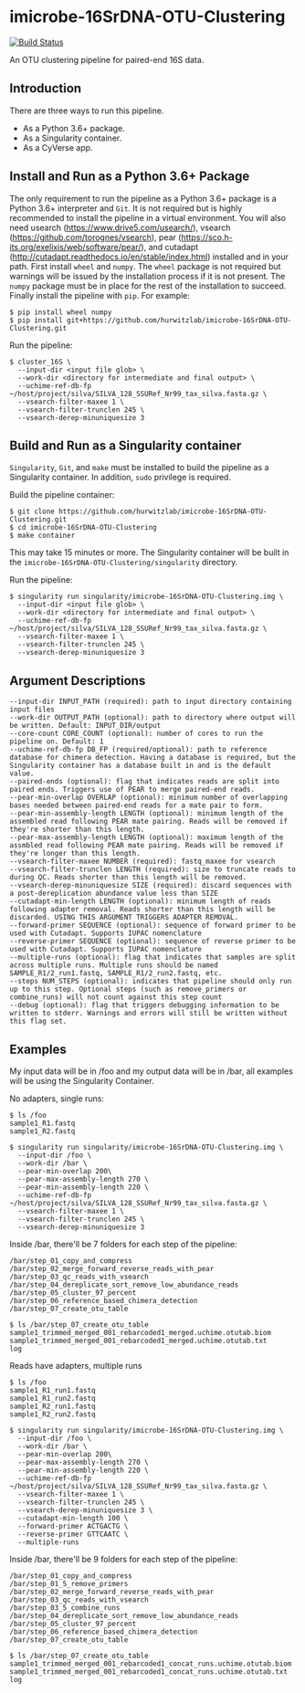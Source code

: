 # imicrobe-16SrDNA-OTU-Clustering

[![Build Status](https://travis-ci.org/hurwitzlab/imicrobe-16SrDNA-OTU-Clustering.svg?branch=master)](https://travis-ci.org/hurwitzlab/imicrobe-16SrDNA-OTU-Clustering)

An OTU clustering pipeline for paired-end 16S data.

## Introduction

There are three ways to run this pipeline.

  + As a Python 3.6+ package.
  + As a Singularity container.
  + As a CyVerse app.

## Install and Run as a Python 3.6+ Package

The only requirement to run the pipeline as a Python 3.6+ package is a Python 3.6+ interpreter and `Git`. It is not required but is highly recommended to install the pipeline in a virtual environment.
You will also need usearch (https://www.drive5.com/usearch/), vsearch (https://github.com/torognes/vsearch), pear (https://sco.h-its.org/exelixis/web/software/pear/), and cutadapt (http://cutadapt.readthedocs.io/en/stable/index.html) installed and in your path.
First install `wheel` and `numpy`. The `wheel` package is not required but warnings will be issued by the installation process if it is not present. The `numpy` package must be in place for the rest of the installation to succeed. Finally install the pipeline with `pip`. For example:

```
$ pip install wheel numpy
$ pip install git+https://github.com/hurwitzlab/imicrobe-16SrDNA-OTU-Clustering.git
```

Run the pipeline:

```
$ cluster_16S \
  --input-dir <input file glob> \
  --work-dir <directory for intermediate and final output> \
  --uchime-ref-db-fp ~/host/project/silva/SILVA_128_SSURef_Nr99_tax_silva.fasta.gz \
  --vsearch-filter-maxee 1 \
  --vsearch-filter-trunclen 245 \
  --vsearch-derep-minuniquesize 3
```

## Build and Run as a Singularity container

`Singularity`, `Git`, and `make` must be installed to build the pipeline as a Singularity container.
In addition, `sudo` privilege is required.

Build the pipeline container:

```
$ git clone https://github.com/hurwitzlab/imicrobe-16SrDNA-OTU-Clustering.git
$ cd imicrobe-16SrDNA-OTU-Clustering
$ make container
```
This may take 15 minutes or more. The Singularity container will be built in the `imicrobe-16SrDNA-OTU-Clustering/singularity` directory.

Run the pipeline:

```
$ singularity run singularity/imicrobe-16SrDNA-OTU-Clustering.img \
  --input-dir <input file glob> \
  --work-dir <directory for intermediate and final output> \
  --uchime-ref-db-fp ~/host/project/silva/SILVA_128_SSURef_Nr99_tax_silva.fasta.gz \
  --vsearch-filter-maxee 1 \
  --vsearch-filter-trunclen 245 \
  --vsearch-derep-minuniquesize 3
```

## Argument Descriptions

```
--input-dir INPUT_PATH (required): path to input directory containing input files
--work-dir OUTPUT_PATH (optional): path to directory where output will be written. Default: INPUT_DIR/output
--core-count CORE_COUNT (optional): number of cores to run the pipeline on. Default: 1
--uchime-ref-db-fp DB_FP (required/optional): path to reference database for chimera detection. Having a database is required, but the Singularity container has a database built in and is the default value.
--paired-ends (optional): flag that indicates reads are split into paired ends. Triggers use of PEAR to merge paired-end reads.
--pear-min-overlap OVERLAP (optional): minimum number of overlapping bases needed between paired-end reads for a mate pair to form.
--pear-min-assembly-length LENGTH (optional): minimum length of the assembled read following PEAR mate pairing. Reads will be removed if they're shorter than this length.
--pear-max-assembly-length LENGTH (optional): maximum length of the assmbled read following PEAR mate pairing. Reads will be removed if they're longer than this length.
--vsearch-filter-maxee NUMBER (required): fastq_maxee for vsearch
--vsearch-filter-trunclen LENGTH (required): size to truncate reads to during QC. Reads shorter than this length will be removed.
--vsearch-derep-minuniquesize SIZE (required): discard sequences with a post-dereplication abundance value less than SIZE
--cutadapt-min-length LENGTH (optional): minimum length of reads following adapter removal. Reads shorter than this length will be discarded. USING THIS ARGUMENT TRIGGERS ADAPTER REMOVAL.
--forward-primer SEQUENCE (optional): sequence of forward primer to be used with Cutadapt. Supports IUPAC nomenclature
--reverse-primer SEQUENCE (optional): sequence of reverse primer to be used with Cutadapt. Supports IUPAC nomenclature
--multiple-runs (optional): flag that indicates that samples are split across multiple runs. Multiple runs should be named SAMPLE_R1/2_run1.fastq, SAMPLE_R1/2_run2.fastq, etc.
--steps NUM_STEPS (optional): indicates that pipeline should only run up to this step. Optional steps (such as remove_primers or combine_runs) will not count against this step count
--debug (optional): flag that triggers debugging information to be written to stderr. Warnings and errors will still be written without this flag set.
```

## Examples

My input data will be in /foo and my output data will be in /bar, all examples will be using the Singularity Container.

No adapters, single runs:

```
$ ls /foo
sample1_R1.fastq
sample1_R2.fastq

$ singularity run singularity/imicrobe-16SrDNA-OTU-Clustering.img \
  --input-dir /foo \
  --work-dir /bar \
  --pear-min-overlap 200\
  --pear-max-assembly-length 270 \
  --pear-min-assembly-length 220 \
  --uchime-ref-db-fp ~/host/project/silva/SILVA_128_SSURef_Nr99_tax_silva.fasta.gz \
  --vsearch-filter-maxee 1 \
  --vsearch-filter-trunclen 245 \
  --vsearch-derep-minuniquesize 3
```
Inside /bar, there'll be 7 folders for each step of the pipeline:
```
/bar/step_01_copy_and_compress
/bar/step_02_merge_forward_reverse_reads_with_pear
/bar/step_03_qc_reads_with_vsearch
/bar/step_04_dereplicate_sort_remove_low_abundance_reads
/bar/step_05_cluster_97_percent
/bar/step_06_reference_based_chimera_detection
/bar/step_07_create_otu_table

$ ls /bar/step_07_create_otu_table
sample1_trimmed_merged_001_rebarcoded1_merged.uchime.otutab.biom
sample1_trimmed_merged_001_rebarcoded1_merged.uchime.otutab.txt
log
```


Reads have adapters, multiple runs

```
$ ls /foo
sample1_R1_run1.fastq
sample1_R1_run2.fastq
sample1_R2_run1.fastq
sample1_R2_run2.fastq

$ singularity run singularity/imicrobe-16SrDNA-OTU-Clustering.img \
  --input-dir /foo \
  --work-dir /bar \
  --pear-min-overlap 200\
  --pear-max-assembly-length 270 \
  --pear-min-assembly-length 220 \
  --uchime-ref-db-fp ~/host/project/silva/SILVA_128_SSURef_Nr99_tax_silva.fasta.gz \
  --vsearch-filter-maxee 1 \
  --vsearch-filter-trunclen 245 \
  --vsearch-derep-minuniquesize 3 \
  --cutadapt-min-length 100 \
  --forward-primer ACTGACTG \
  --reverse-primer GTTCAATC \
  --multiple-runs
```
Inside /bar, there'll be 9 folders for each step of the pipeline:
```
/bar/step_01_copy_and_compress
/bar/step_01_5_remove_primers
/bar/step_02_merge_forward_reverse_reads_with_pear
/bar/step_03_qc_reads_with_vsearch
/bar/step_03_5_combine_runs
/bar/step_04_dereplicate_sort_remove_low_abundance_reads
/bar/step_05_cluster_97_percent
/bar/step_06_reference_based_chimera_detection
/bar/step_07_create_otu_table

$ ls /bar/step_07_create_otu_table
sample1_trimmed_merged_001_rebarcoded1_concat_runs.uchime.otutab.biom
sample1_trimmed_merged_001_rebarcoded1_concat_runs.uchime.otutab.txt
log
```

